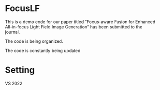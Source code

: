 # FocusLF
This is a demo code for our paper titled "Focus-aware Fusion for Enhanced All-in-focus Light Field Image Generation" has been submitted to the journal.

The code is being organized.

The code is constantly being updated


# Setting
VS 2022
